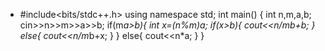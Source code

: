 - #include<bits/stdc++.h>
using namespace std;
int main()
{
    int n,m,a,b;
    cin>>n>>m>>a>>b;
    if(m*a>b){
        int x=(n%m)*a;
        if(x>b){
            cout<<n/m*b+b;
        }
        else{
            cout<<n/m*b+x;
        }
    }
    else{
        cout<<n*a;
    }
}
